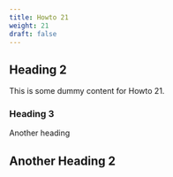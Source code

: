 ```yaml
---
title: Howto 21
weight: 21
draft: false
---
```


## Heading 2

This is some dummy content for Howto 21.

### Heading 3

Another heading

## Another Heading 2

